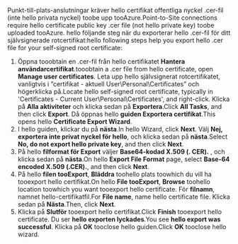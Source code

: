 <span data-ttu-id="af771-101">Punkt-till-plats-anslutningar kräver hello certifikat offentliga nyckel .cer-fil (inte hello privata nyckel) toobe upp tooAzure.</span><span class="sxs-lookup"><span data-stu-id="af771-101">Point-to-Site connections require hello certificate public key .cer file (not hello private key) toobe uploaded tooAzure.</span></span> <span data-ttu-id="af771-102">hello följande steg när du exporterar hello .cer-fil för ditt självsignerade rotcertifikat:</span><span class="sxs-lookup"><span data-stu-id="af771-102">hello following steps help you export hello .cer file for your self-signed root certificate:</span></span>

1. <span data-ttu-id="af771-103">Öppna tooobtain en .cer-fil från hello certifikatet **Hantera användarcertifikat**.</span><span class="sxs-lookup"><span data-stu-id="af771-103">tooobtain a .cer file from hello certificate, open **Manage user certificates**.</span></span> <span data-ttu-id="af771-104">Leta upp hello självsignerat rotcertifikatet, vanligtvis i ”certifikat - aktuell User\Personal\Certificates” och högerklicka på.</span><span class="sxs-lookup"><span data-stu-id="af771-104">Locate hello self-signed root certificate, typically in 'Certificates - Current User\Personal\Certificates', and right-click.</span></span> <span data-ttu-id="af771-105">Klicka på **Alla aktiviteter** och klicka sedan på **Exportera**.</span><span class="sxs-lookup"><span data-stu-id="af771-105">Click **All Tasks**, and then click **Export**.</span></span> <span data-ttu-id="af771-106">Då öppnas hello **guiden Exportera certifikat**.</span><span class="sxs-lookup"><span data-stu-id="af771-106">This opens hello **Certificate Export Wizard**.</span></span>
2. <span data-ttu-id="af771-107">I hello guiden, klickar du på **nästa**.</span><span class="sxs-lookup"><span data-stu-id="af771-107">In hello Wizard, click **Next**.</span></span> <span data-ttu-id="af771-108">Välj **Nej, exportera inte privat nyckel för hello**, och klicka sedan på **nästa**.</span><span class="sxs-lookup"><span data-stu-id="af771-108">Select **No, do not export hello private key**, and then click **Next**.</span></span>
3. <span data-ttu-id="af771-109">På hello **filformat för Export** väljer **Base64-kodad X.509 (. CER).** , och klicka sedan på **nästa**.</span><span class="sxs-lookup"><span data-stu-id="af771-109">On hello **Export File Format** page, select **Base-64 encoded X.509 (.CER).**, and then click **Next**.</span></span> 
4. <span data-ttu-id="af771-110">På hello **filen tooExport**, **Bläddra** toohello plats toowhich du vill ha tooexport hello certifikat.</span><span class="sxs-lookup"><span data-stu-id="af771-110">On hello **File tooExport**, **Browse** toohello location toowhich you want tooexport hello certificate.</span></span> <span data-ttu-id="af771-111">För **filnamn**, namnet hello-certifikatfil.</span><span class="sxs-lookup"><span data-stu-id="af771-111">For **File name**, name hello certificate file.</span></span> <span data-ttu-id="af771-112">Klicka sedan på **Nästa**.</span><span class="sxs-lookup"><span data-stu-id="af771-112">Then, click **Next**.</span></span>
5. <span data-ttu-id="af771-113">Klicka på **Slutför** tooexport hello certifikat.</span><span class="sxs-lookup"><span data-stu-id="af771-113">Click **Finish** tooexport hello certificate.</span></span> <span data-ttu-id="af771-114">Du ser **hello exporten lyckades**.</span><span class="sxs-lookup"><span data-stu-id="af771-114">You see **hello export was successful**.</span></span> <span data-ttu-id="af771-115">Klicka på **OK** tooclose hello guiden.</span><span class="sxs-lookup"><span data-stu-id="af771-115">Click **OK** tooclose hello wizard.</span></span>
